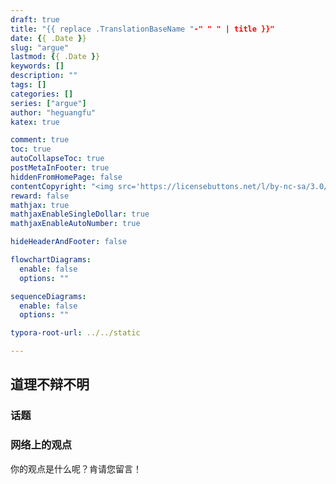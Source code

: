 ```yaml
---
draft: true
title: "{{ replace .TranslationBaseName "-" " " | title }}"
date: {{ .Date }}
slug: "argue" 
lastmod: {{ .Date }}
keywords: []
description: ""
tags: []
categories: []
series: ["argue"]
author: "heguangfu"
katex: true

comment: true
toc: true
autoCollapseToc: true
postMetaInFooter: true
hiddenFromHomePage: false
contentCopyright: "<img src='https://licensebuttons.net/l/by-nc-sa/3.0/88x31.png'><br/>感谢阅读，如果有问题请您留言，我会及时改正<br/> 本博客所有原创文章版权归hgf所有，转载请注明出处hgfkeep.github.io"
reward: false
mathjax: true
mathjaxEnableSingleDollar: true
mathjaxEnableAutoNumber: true

hideHeaderAndFooter: false

flowchartDiagrams:
  enable: false
  options: ""

sequenceDiagrams: 
  enable: false
  options: ""

typora-root-url: ../../static

---
```



## 道理不辩不明

### 话题


### 网络上的观点



你的观点是什么呢？肯请您留言！
